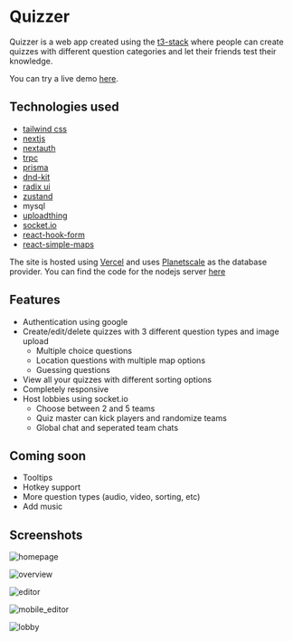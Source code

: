# Quizzer

Quizzer is a web app created using the [t3-stack](https://create.t3.gg/) where people can create quizzes with different question categories and let their friends test their knowledge.

You can try a live demo [here](https://quizzer-eight.vercel.app/).

## Technologies used

- [tailwind css](https://tailwindcss.com/)
- [nextjs](https://nextjs.org/)
- [nextauth](https://next-auth.js.org/)
- [trpc](https://trpc.io/)
- [prisma](https://www.prisma.io/)
- [dnd-kit](https://dndkit.com/)
- [radix ui](https://www.radix-ui.com/)
- [zustand](https://github.com/pmndrs/zustand)
- mysql
- [uploadthing](https://uploadthing.com/)
- [socket.io](https://socket.io/)
- [react-hook-form](https://react-hook-form.com/)
- [react-simple-maps](https://www.react-simple-maps.io/)

The site is hosted using [Vercel](https://vercel.com/) and uses [Planetscale](https://planetscale.com/) as the database provider. You can find the code for the nodejs server [here](https://github.com/d4v3000/quizzer-server)

## Features

- Authentication using google
- Create/edit/delete quizzes with 3 different question types and image upload
  - Multiple choice questions
  - Location questions with multiple map options
  - Guessing questions
- View all your quizzes with different sorting options
- Completely responsive
- Host lobbies using socket.io
  - Choose between 2 and 5 teams
  - Quiz master can kick players and randomize teams
  - Global chat and seperated team chats  

## Coming soon

- Tooltips
- Hotkey support
- More question types (audio, video, sorting, etc)
- Add music

## Screenshots

![homepage](https://github.com/d4v3000/quizzer/assets/24357816/9f29c092-09fd-4589-88d5-a0a5fdf56050)

![overview](https://github.com/d4v3000/quizzer/assets/24357816/2c6bef62-47e5-4cbc-a29a-32f8f92e22ef)

![editor](https://github.com/d4v3000/quizzer/assets/24357816/431a8f6e-d801-4d7e-98d6-344b93ecb568)

![mobile_editor](https://github.com/d4v3000/quizzer/assets/24357816/6b73d723-af9b-4484-9ea9-198d7d2d3914)

![lobby](https://github.com/d4v3000/quizzer/assets/24357816/5a412f25-b125-4f94-8951-fd9c730d728a)
